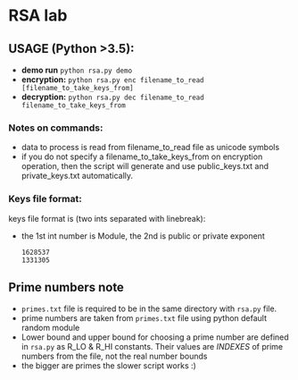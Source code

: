# RSA lab

## USAGE (Python >3.5): 
  * **demo run** `python rsa.py demo`
  * **encryption:** `python rsa.py enc filename_to_read [filename_to_take_keys_from]`
  * **decryption:** `python rsa.py dec filename_to_read filename_to_take_keys_from`

### Notes on commands:

  - data to process is read from filename_to_read file as unicode symbols
  - if you do not specify a filename_to_take_keys_from on encryption operation, 
  then the script will generate and use public_keys.txt and private_keys.txt automatically.

### Keys file format:

keys file format is (two ints separated with linebreak):  
- the 1st int number is Module, the 2nd is public or private exponent

      1628537
      1331305

## Prime numbers note
- `primes.txt` file is required to be in the same directory with `rsa.py` file.
- prime numbers are taken from `primes.txt` file using python default random module
- Lower bound and upper bound for choosing a prime number are defined in `rsa.py` as R_LO & R_HI constants. Their values are _INDEXES_ of prime numbers from the file, not the real number bounds
- the bigger are primes the slower script works :)

    

